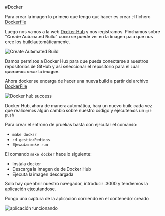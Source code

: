 #Docker

Para crear la imagen lo primero que tengo que hacer es crear el fichero [Dockerfile](https://github.com/ignaciorecuerda/gestionpedidos_django/blob/master/Dockerfile)

Luego nos vamos a la web [Docker Hub](https://hub.docker.com) y nos registramos.
Pinchamos sobre "Create Automated Build" como se puede ver en la imagen para que nos cree los build automáticamente.

![Create Automated Build](https://www.dropbox.com/s/9dyf2ksjpz6mrkr/hito4.1.png?dl=1)

Damos permisos a Docker Hub para que pueda conectarse a nuestros repositorios de GitHub y así seleccionar el repositorio para el cual queramos crear la imagen.

Ahora docker se encarga de hacer una nueva build a partir del archivo [DockerFile](https://github.com/ignaciorecuerda/gestionpedidos_django/blob/master/Dockerfile)

![Docker hub success](https://www.dropbox.com/s/d763qfkujfjzk4m/hito4.2.png?dl=1)

Docker Hub, ahora de manera automática, hará un nuevo build cada vez que realicemos algún cambio sobre nuestro código y ejecutemos un `git push`

Para crear el entrono de pruebas basta con ejecutar el comando: 

* `make docker`
* `cd gestionPedidos`
* Ejecutar `make run`

El comando `make docker` hace lo siguiente:

* Instala docker
* Descarga la imagen de de Docker Hub
* Ejecuta la imagen descargada

Solo hay que abrir nuestro navegador, introducir <ip del contenedor>:3000 y tendremos la aplicación ejecutandose.

Pongo una captura de la aplicación corriendo en el contenedor creado

![aplicación funcionando](https://www.dropbox.com/s/p3bbh1x7fqysbiy/ejr10.5.png?dl=1)
